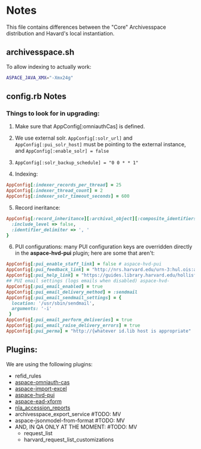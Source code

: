 # Notes

This file contains differences between the "Core" Archivesspace distribution and Havard's local instantiation.

## archivesspace.sh

To allow indexing to actually work:

```bash
ASPACE_JAVA_XMX="-Xmx24g"
```

## config.rb Notes

### Things to look for in upgrading:

1. Make sure that AppConfig[:omniauthCas] is defined.
2. We use external solr.  `AppConfig[:solr_url]` and `AppConfig[:pui_solr_host]` must be pointing to the external instance, and `AppConfig[:enable_solr] = false`

3. `AppConfig[:solr_backup_schedule] = "0 0 * * 1"`
4. Indexing:  
```ruby
AppConfig[:indexer_records_per_thread] = 25  
AppConfig[:indexer_thread_count] = 2  
AppConfig[:indexer_solr_timeout_seconds] = 600 
```
5. Record ineritance:
```ruby
AppConfig[:record_inheritance][:archival_object][:composite_identifiers] = {
  :include_level => false,
  :identifier_delimiter => ', '
}
```
6. PUI configurations:  many PUI configuration keys are overridden directly in the **aspace-hvd-pui** plugin; here are some that aren't:
```ruby
AppConfig[:pui_enable_staff_link] = false # aspace-hvd-pui
AppConfig[:pui_feedback_link] = "http://nrs.harvard.edu/urn-3:hul.ois:archivesdiscovery"
AppConfig[:pui_help_link] = "https://guides.library.harvard.edu/hollisforarchivaldiscovery"
## PUI email settings (logs emails when disabled) aspace-hvd- 
AppConfig[:pui_email_enabled] = true  
AppConfig[:pui_email_delivery_method] = :sendmail 
AppConfig[:pui_email_sendmail_settings] = {  
  location: '/usr/sbin/sendmail',          
  arguments: '-i' 
 }   
AppConfig[:pui_email_perform_deliveries] = true  
AppConfig[:pui_email_raise_delivery_errors] = true    
AppConfig[:pui_perma] = "http://{whatever id.lib host is appropriate"
```
## Plugins:

We are using the following plugins:
* refid_rules
* [aspace-omniauth-cas](https://github.com/harvard-library/aspace-omniauth-cas)
* [aspace-import-excel](https://github.com/harvard-library/aspace-import-excel)
* [aspace-hvd-pui](https://github.com/harvard-library/aspace-hvd-pui)
* [aspace-ead-xform](https://github.com/harvard-library/aspace-ead-xform)
* [nla_accession_reports](https://github.com/harvard-library/nla_accession_reports)
* archivesspace_export_service #TODO: MV
* aspace-jsonmodel-from-format #TODO: MV
*  AND, IN QA ONLY AT THE MOMENT: #TODO: MV
   * request_list
   * harvard_request_list_customizations

